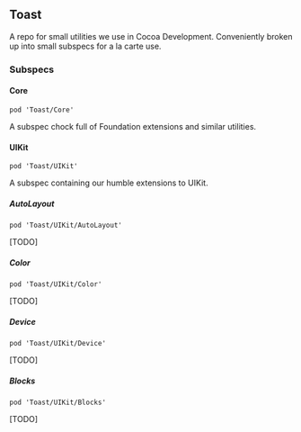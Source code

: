 ## Toast

A repo for small utilities we use in Cocoa Development. Conveniently broken up into small subspecs for a la carte use.

### Subspecs

#### Core

`pod 'Toast/Core'`

A subspec chock full of Foundation extensions and similar utilities.

#### UIKit

`pod 'Toast/UIKit'`

A subspec containing our humble extensions to UIKit.

##### AutoLayout

`pod 'Toast/UIKit/AutoLayout'`

[TODO]

##### Color

`pod 'Toast/UIKit/Color'`

[TODO]

##### Device

`pod 'Toast/UIKit/Device'`

[TODO]


##### Blocks

`pod 'Toast/UIKit/Blocks'`

[TODO]